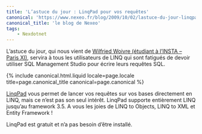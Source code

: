```yaml
---
title: 'L’astuce du jour : LinqPad pour vos requêtes'
canonical: 'https://www.nexeo.fr/blog/2009/10/02/lastuce-du-jour-linqpad-pour-vos-requetes/'
canonical_title: 'le blog de Nexeo'
tags:
    - Nexdotnet
---
```


L’astuce du jour, qui nous vient de [Wilfried Woivre (étudiant à l’INSTA – Paris XI)](http://wilfriedwoivre.wordpress.com/2009/09/18/linqpad-lditeur-linq-par-excellence/), servira à tous les utilisateurs de LINQ qui sont fatigués de devoir utiliser SQL Management Studio pour écrire leurs requêtes SQL.

<!-- more -->

{% include canonical.html.liquid
    locale=page.locale
    title=page.canonical_title
    canonical=page.canonical
%}

[LinqPad](http://linqpad.net/) vous permet de lancer vos requêtes sur vos bases directement en LINQ, mais ce n’est pas son seul intérêt. LinqPad supporte entièrement LINQ jusqu’au framework 3.5. A vous les joies de LINQ to Objects, LINQ to XML et Entity Framework !

LinqPad est gratuit et n’a pas besoin d’être installé.

